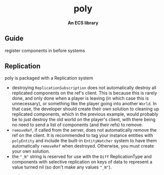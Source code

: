 <h1 align="center">poly</h1>
<h4 align="center">An ECS library</h4>

## Guide

register components in before systems

## Replication

poly is packaged with a Replication system

- destroying `ReplicationSubscription` does not automatically destroy all replicated components on the ref's client. This is because this is rarely done, and only done when a player is leaving (in which case this is unnecessary), or something like the player going into another `World`. In that case, the developer should create their own solution to cleaning up replicated components, which in the previous example, would probably be to just destroy the old world on the player's client, with there being no need to send a list of components (and their refs) to remove.
- `removeRef`, if called from the server, does not automatically remove the ref on the client. It is recommended to tag your instance entities with `polyEntity` and include the built-in `EntityWatcher` system to have them automatically `removeRef` when destroyed. Otherwise, you must create your own solution.
- the `"_N"` string is reserved for use with the `Diff` ReplicationType and components with selective replication on keys of data to represent a value turned nil (so don't make any values `"_N"`).
